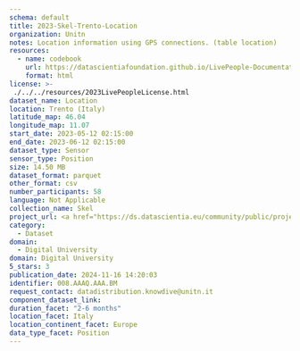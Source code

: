 ```yaml
---
schema: default
title: 2023-Skel-Trento-Location
organization: Unitn
notes: Location information using GPS connections. (table location)
resources:
  - name: codebook
    url: https://datascientiafoundation.github.io/LivePeople-Documentation/codebooks/2023_SKEL_Trento_location.html
    format: html
license: >-
 ./../../resources/2023LivePeopleLicense.html
dataset_name: Location
location: Trento (Italy)
latitude_map: 46.04
longitude_map: 11.07
start_date: 2023-05-12 02:15:00
end_date: 2023-06-12 02:15:00
dataset_type: Sensor
sensor_type: Position
size: 14.50 MB
dataset_format: parquet
other_format: csv
number_participants: 58
language: Not Applicable
collection_name: Skel
project_url: <a href="https://ds.datascientia.eu/community/public/projects/">https://ds.datascientia.eu/community/public/projects/</a>
category: 
  - Dataset
domain: 
  - Digital University
domain: Digital University
5_stars: 3
publication_date: 2024-11-16 14:20:03
identifier: 008.AAAQ.AAA.BM
request_contact: datadistribution.knowdive@unitn.it
component_dataset_link: 
duration_facet: "2-6 months"
location_facet: Italy
location_continent_facet: Europe
data_type_facet: Position
---
```


